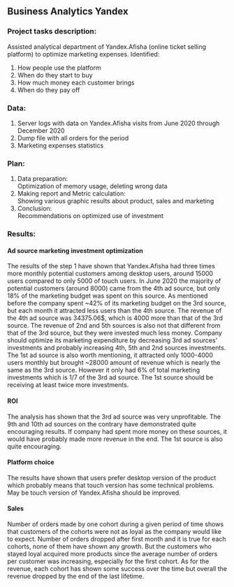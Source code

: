 ## Business Analytics Yandex
### Project tasks description:<br>
Assisted analytical department of Yandex.Afisha (online ticket selling platform) to optimize marketing expenses. Identified:<br> 
1. How people use the platform
2. When do they start to buy
3. How much money each customer brings
4. When do they pay off

### Data:
1. Server logs with data on Yandex.Afisha visits from June 2020 through December 2020
2. Dump file with all orders for the period
3. Marketing expenses statistics

### Plan:

1. Data preparation:<br>Optimization of memory usage, deleting wrong data
2. Making report and Metric calculation:<br>Showing various graphic results about product, sales and marketing
3. Conclusion:<br>Recommendations on optimized use of investment


### Results:
#### Ad source marketing investment optimization
The results of the step 1 have shown that Yandex.Afisha had three times more monthly potential customers among desktop users, around 15000 users compared to only 5000 of touch users. In June 2020 the majority of potential customers (around 8000) came from the 4th ad source, but only 18% of the marketing budget was spent on this source. As mentioned before the company spent ~42% of its marketing budget on the 3rd source, but each month it attracted less users than the 4th source. The revenue of the 4th ad source was 34375.06$, which is 4000 more than that of the 3rd source. The revenue of 2nd and 5th sources is also not that different from that of the 3rd source, but they were invested much less money. Company should optimize its marketing expenditure by decreasing 3rd ad sources' investments and probably increasing 4th, 5th and 2nd sources investments.<br>
The 1st ad source is also worth mentioning, it attracted only 1000-4000 users monthly but brought ~28000 amount of revenue which is nearly the same as the 3rd source. However it only had 6% of total marketing investments which is 1/7 of the 3rd ad source. The 1st source should be receiving at least twice more investments.
#### ROI
The analysis has shown that the 3rd ad source was very unprofitable. The 9th and 10th ad sources on the contrary have demonstrated quite encouraging results. If company had spent more money on these sources, it would have probably made more revenue in the end. The 1st source is also quite encouraging.
#### Platform choice
The results have shown that users prefer desktop version of the product which probably means that touch version has some technical problems. May be touch version of Yandex.Afisha should be improved.
#### Sales
Number of orders made by one cohort during a given period of time shows that customers of the cohorts were not as loyal as the company would like to expect. Number of orders dropped after first month and it is true for each cohorts, none of them have shown any growth. But the customers who stayed loyal acquired more products since the average number of orders per customer was increasing, especially for the first cohort. As for the revenue, each cohort has shown some success over the time but overall the revenue dropped by the end of the last lifetime. 
